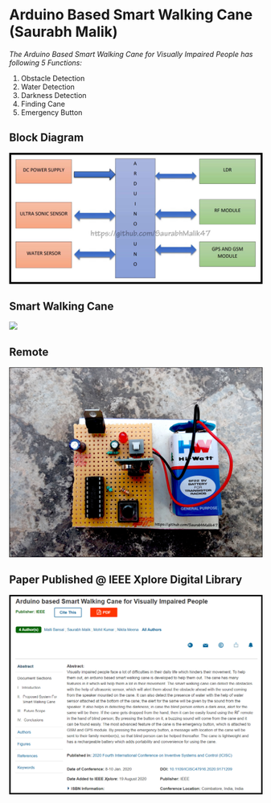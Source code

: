 # Arduino Based Smart Walking Cane (Saurabh Malik)


_The Arduino Based Smart Walking Cane for Visually Impaired People has following 5 Functions:_
1) Obstacle Detection
2) Water Detection
3) Darkness Detection
4) Finding Cane
5) Emergency Button

## Block Diagram
![](Images/Block_Diagram.jpg)

## Smart Walking Cane
![](Images/Smart_Walking_Cane.jpg)

## Remote
![](Images/Remote.jpg)

## Paper Published @ IEEE Xplore Digital Library
![](Images/Paper_Published.jpg)
